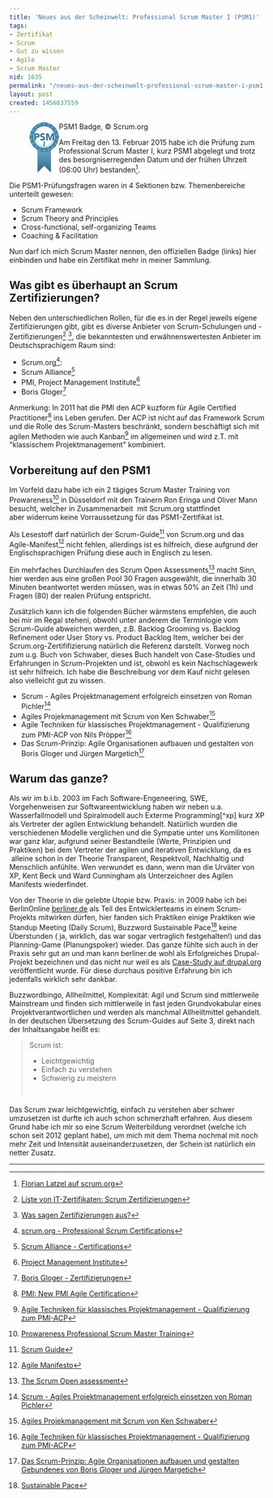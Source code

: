 ```yaml
---
title: 'Neues aus der Scheinwelt: Professional Scrum Master I (PSM1)'
tags:
- Zertifikat
- Scrum
- Gut zu wissen
- Agile
- Scrum Master
nid: 1635
permalink: "/neues-aus-der-scheinwelt-professional-scrum-master-i-psm1.html"
layout: post
created: 1456837559
---
```

<figure role="group">
  <img alt="Professional Scrum Master 1, PSM I" src="/assets/imgs/PSMI.png" style="float: left;">
  <figcaption>PSM1 Badge, &copy; Scrum.org</figcaption>
</figure>  

Am Freitag den 13. Februar 2015 habe ich die Prüfung zum Professional Scrum Master I, kurz PSM1 abgelegt 
und trotz des besorgniserregenden Datum und der frühen Uhrzeit (06:00 Uhr) bestanden[^certpage].

Die PSM1-Prüfungsfragen waren in 4 Sektionen bzw. Themenbereiche unterteilt gewesen:

- Scrum Framework
- Scrum Theory and Principles
- Cross-functional, self-organizing Teams
- Coaching &amp; Facilitation

Nun darf ich mich Scrum Master nennen, den offiziellen Badge (links) hier einbinden und habe ein Zertifikat mehr in meiner Sammlung.<!--break-->

<h2>Was gibt es überhaupt an Scrum Zertifizierungen?</h2>

Neben den unterschiedlichen Rollen, für die es in der Regel jeweils eigene Zertifizierungen gibt, gibt es diverse Anbieter von Scrum-Schulungen und -Zertifizierungen[^scrum-certs1] [^scrum-certs2], die bekanntesten und erwähnenswertesten Anbieter im Deutschsprachigem Raum sind:
	
- Scrum.org[^scrum-org]:
- Scrum Alliance[^scrum-alliance]
- PMI, Project Management Institute[^pmi]
- Boris Gloger[^gloger]

Anmerkung: In 2011 hat die PMI&nbsp;den ACP kuzform für Agile Certified Practitioner[^acp-new] ins Leben gerufen. 
Der ACP ist nicht auf das Framework Scrum und die Rolle des Scrum-Masters beschränkt, 
sondern beschäftigt sich mit agilen Methoden wie auch Kanban[^acp-buch] im allgemeinen und wird z.T. mit "klassischem Projektmanagement" kombiniert.

<h2>Vorbereitung auf den PSM1</h2>

Im Vorfeld dazu habe ich ein 2 tägiges Scrum Master Training von Prowareness[^pro-sm] in Düsseldorf mit den Trainern Ron Eringa und Oliver Mann besucht,
welcher in Zusammenarbeit &nbsp;mit Scrum.org stattfindet aber&nbsp;widerrum keine Vorraussetzung für das PSM1-Zertifikat ist.

Als Lesestoff darf natürlich der Scrum-Guide[^guide] von Scrum.org und das Agile-Manifest[^manifest] nicht fehlen, 
allerdings ist es hilfreich, diese aufgrund der Englischsprachigen Prüfung diese auch in Englisch zu lesen.

Ein mehrfaches Durchlaufen des Scrum Open Assessments[^assessment] macht Sinn, hier werden aus eine großen Pool 30 Fragen ausgewählt, 
die innerhalb 30 Minuten beantwortet werden müssen, was in etwas 50% an Zeit (1h) und Fragen (80) der realen Prüfung entspricht.

Zusätzlich kann ich die folgenden Bücher wärmstens empfehlen, die auch bei mir im Regal steheni,
obwohl unter anderem die Terminlogie vom Scrum-Guide abweichen werden, 
z.B. Backlog Grooming vs. Backlog Refinement oder User Story vs. Product Backlog Item, 
welcher bei der Scrum.org-Zertififizierung natürlich die Referenz darstellt. 
Vorweg noch zum u.g. Buch von Schwaber, dieses Buch handelt von Case-Studies und Erfahrungen in Scrum-Projekten und ist, 
obwohl es kein Nachschlagewerk ist sehr hilfreich. Ich habe die Beschreibung vor dem Kauf nicht gelesen also vielleicht gut zu wissen.

-	Scrum - Agiles Projektmanagement erfolgreich einsetzen von Roman Pichler[^pichler]
- Agiles Projekmanagement mit Scrum von Ken Schwaber[^schwaber]
- Agile Techniken für klassisches Projektmanagement - Qualifizierung zum PMI-ACP&nbsp;von Nils Pröpper[^acp-buch]
- Das Scrum-Prinzip: Agile Organisationen aufbauen und gestalten von Boris Gloger und Jürgen Margetich[^scrum-prinzip]

<h2>Warum das ganze?</h2>

Als wir im b.i.b. 2003 im Fach Software-Engeneering, SWE, Vorgehenweisen zur Softwareentwicklung 
haben wir neben u.a. Wasserfallmodell und Spiralmodell auch Exterme Programming[^xp] kurz XP als Vertreter der agilen Entwicklung behandelt.
Natürlich wurden die verschiedenen Modelle verglichen und die Sympatie unter uns Komilitonen war ganz klar,
aufgrund seiner Bestandteile (Werte, Prinzipien und Praktiken) bei dem Vertreter der agilen und iterativen Entwicklung, 
da es &nbsp;alleine schon in der Theorie Transparent, Respektvoll, Nachhaltig und Menschlich anfühlte. 
Wen verwundet es dann, wenn man die Urväter von XP, Kent Beck und Ward Cunningham als Unterzeichner des Agilen Manifests wiederfindet.

Von der Theorie in die gelebte Utopie bzw. Praxis: in 2009 habe ich bei BerlinOnline [berliner.de](https://www.drupal.org/node/622158) 
als Teil des Entwicklerteams in einem Scrum-Projekts mitwirken dürfen, 
hier fanden sich Praktiken einige Praktiken wie Standup Meeting (Daily Scrum), Buzzword Sustainable Pace[^s-pace] keine Überstunden (
ja, wirklich, das war sogar vertraglich festgehalten!) 
und das Planning-Game (Planungspoker) wieder. 
Das ganze fühlte sich auch in der Praxis sehr gut an und man kann berliner.de wohl als Erfolgreiches Drupal-Projekt bezeichnen 
und das nicht nur weil es als [Case-Study auf drupal.org](https://www.drupal.org/node/622158) veröffentlicht wurde. 
Für diese durchaus positive Erfahrung bin ich jedenfalls wirklich sehr dankbar.

Buzzwordbingo, Allheilmittel, Komplexität: Agil und Scrum sind mittlerweile Mainstream und finden sich mittlerweile in fast jeden Grundvokabular eines &nbsp;Projektverantwortlichen und werden als manchmal Allheiltmittel gehandelt. In der deutschen Übersetzung des Scrum-Guides auf Seite 3, direkt nach der Inhaltsangabe heißt es:

<blockquote>
	<div>Scrum ist:&nbsp;</div>
	<ul>
		<li>Leichtgewichtig&nbsp;</li>
		<li>Einfach zu verstehen&nbsp;</li>
		<li>Schwierig zu meistern&nbsp;</li>
	</ul>
	<div>&nbsp;</div>
</blockquote>

Das Scrum zwar leichtgewichtig, einfach zu verstehen aber schwer umzusetzen ist durfte ich auch schon schmerzhaft erfahren. 
Aus diesem Grund habe ich mir so eine Scrum Weiterbildung verordnet (welche ich schon seit 2012 geplant habe), 
um mich mit dem Thema nochmal mit noch mehr Zeit und Intensität auseinanderzusetzen, der Schein ist natürlich ein netter Zusatz.

---

[^certpage]: [Florian Latzel auf scrum.org](https://www.scrum.org/user/111477)
[^scrum-certs1]: [Liste von IT-Zertifikaten: Scrum Zertifizierungen](http://de.wikipedia.org/wiki/Liste_der_IT-Zertifikate#Scrum-Zertifizierungen)
[^scrum-certs2]: [Was sagen Zertifizierungen aus?](http://scrumorakel.de/blog/index.php?/archives/1-Was-sagen-Zertifizierungen-aus.html)
[^scrum-org]: [scrum.org - Professional Scrum Certifications](https://www.scrum.org/professional-scrum-certifications)
[^scrum-alliance]: [Scrum Alliance - Certifications](https://www.scrumalliance.org/get-certified)
[^gloger]: [Boris Gloger - Zertifizierungen](https://www.borisgloger.com/trainings/)
[^pmi]: [Project Management Institute](http://de.wikipedia.org/wiki/Project_Management_Institute)
[^acp-new]: [PMI: New PMI Agile Certification](http://www.pmi.org/Certification/New-PMI-Agile-Certification.aspx)
[^acp-buch]: [Agile Techniken für klassisches Projektmanagement - Qualifizierung zum PMI-ACP](http://www.amazon.de/Agile-Techniken-klassisches-Projektmanagement-Qualifizierung/dp/3826692225)
[^pro-sm]: [Prowareness Professional Scrum Master Training](https://www.prowareness.de/training/?eventtitle=professional-scrum-master-training)
[^guide]: [Scrum Guide](http://www.scrumguides.org/download.html)
[^manifest]: [Agile Manifesto](http://agilemanifesto.org/)
[^assessment]: [The Scrum Open assessment](https://www.scrum.org/open-assessments/scrum-open)
[^pichler]: [Scrum - Agiles Projektmanagement erfolgreich einsetzen von Roman Pichler](https://www.amazon.de/Scrum-Agiles-Projektmanagement-erfolgreich-einsetzen/dp/3898644782/ref=sr_1_1?ie=UTF8&qid=1547896363&sr=8-1&keywords=pichler+scrum)
[^schwaber]: [Agiles Projekmanagement mit Scrum von Ken Schwaber](https://www.amazon.de/gp/product/386645631X)
[^scrum-prinzip]: [Das Scrum-Prinzip: Agile Organisationen aufbauen und gestalten Gebundenes von Boris Gloger und Jürgen Margetich](https://www.amazon.de/Das-Scrum-Prinzip-Organisationen-aufbauen-gestalten/dp/3791032895/)
[^s-pace]: [Sustainable Pace](http://scrum-in-der-praxis.de/glossary/sustainable-pace/)

